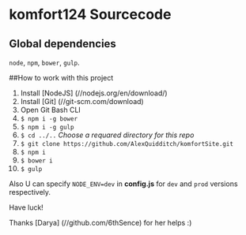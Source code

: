# komfort124 Sourcecode

## Global dependencies
`node`, `npm`, `bower`, `gulp`.

##How to work with this project

1. Install [NodeJS] (//nodejs.org/en/download/)
2. Install [Git] (//git-scm.com/download)
3. Open Git Bash CLI
4. `$ npm i -g bower`
5. `$ npm i -g gulp`
6. `$ cd ../..` _Choose a requared directory for this repo_
7. `$ git clone https://github.com/AlexQuidditch/komfortSite.git`
8. `$ npm i`
9. `$ bower i`
10. `$ gulp`

Also U can specify `NODE_ENV=dev` in __config.js__ for `dev` and `prod` versions respectively.

Have luck!

Thanks [Darya] (//github.com/6thSence) for her helps :)
